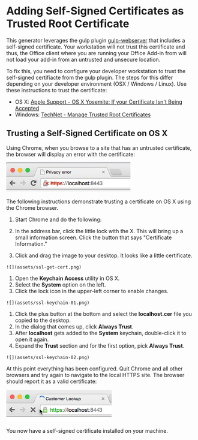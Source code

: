 # Adding Self-Signed Certificates as Trusted Root Certificate

This generator leverages the gulp plugin [gulp-webserver](https://www.npmjs.com/package/gulp-webserver) that includes a self-signed certificate. Your workstation will not trust this certificate and thus, the Office client where you are running your Office Add-in from will not load your add-in from an untrusted and unsecure location.

To fix this, you need to configure your developer workstation to trust the self-signed certifiacte from the gulp plugin. The steps for this differ depending on your developer environment (OSX / Windows / Linux). Use these instructions to trust the certificate:

- OS X: [Apple Support - OS X Yosemite: If your Certificate Isn't Being Accepted](https://support.apple.com/kb/PH18677)
- Windows: [TechNet - Manage Trusted Root Certificates](https://technet.microsoft.com/en-us/library/cc754841.aspx)

## Trusting a Self-Signed Certificate on OS X

Using Chrome, when you browse to a site that has an untrusted certificate, the browser will display an error with the certificate:

  ![](assets/ssl-error.png)

The following instructions demonstrate trusting a certificate on OS X using the Chrome browser.

1. Start Chrome and do the following:

  1. In the address bar, click the little lock with the X. This will bring up a small information screen. Click the button that says "Certificate Information."
  1. Click and drag the image to your desktop. It looks like a little certificate.

    ![](assets/ssl-get-cert.png)

1. Open the **Keychain Access** utility in OS X.
  1. Select the **System** option on the left.
  1. Click the lock icon in the upper-left corner to enable changes.

    ![](assets/ssl-keychain-01.png)

  1. Click the plus button at the bottom and select the **localhost.cer** file you copied to the desktop.
  1. In the dialog that comes up, click **Always Trust**.
  1. After **localhost** gets added to the **System** keychain, double-click it to open it again.
  1. Expand the **Trust** section and for the first option, pick **Always Trust**.

    ![](assets/ssl-keychain-02.png)

At this point everything has been configured. Quit Chrome and all other browsers and try again to navigate to the local HTTPS site. The browser should report it as a valid certificate:

![](assets/ssl-good.png)

You now have a self-signed certificate installed on your machine.
